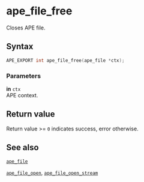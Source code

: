 # ape_file_free

Closes APE file.

## Syntax

```c
APE_EXPORT int ape_file_free(ape_file *ctx);
```

### Parameters

**in** `ctx`  
APE context.

## Return value

Return value >= `0` indicates success, error otherwise.

## See also

[`ape_file`](ape_file.md)

[`ape_file_open`](ape_file_open.md), [`ape_file_open_stream`](ape_file_open_stream.md)
